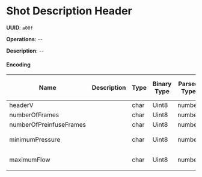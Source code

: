# Shot Description Header

**UUID**: `a00f`

**Operations**: --

**Description**: --

#### Encoding

| Name                    | Description | Type | Binary Type | Parsed Type | How to Parse  |
| ----------------------- | ----------- | ---- | ----------- | ----------- | ------------- |
| headerV                 |             | char | Uint8       | number      |               |
| numberOfFrames          |             | char | Uint8       | number      |               |
| numberOfPreinfuseFrames |             | char | Uint8       | number      |               |
| minimumPressure         |             | char | Uint8       | number      | `v => v / 16` |
| maximumFlow             |             | char | Uint8       | number      | `v => v / 16` |
